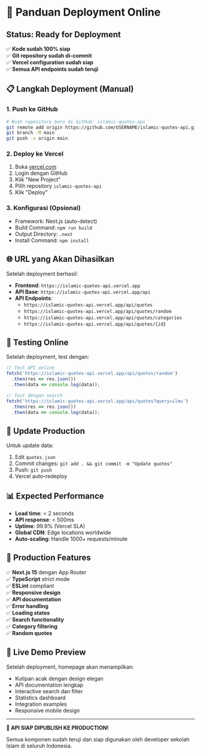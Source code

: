 # 🚀 Panduan Deployment Online

## Status: Ready for Deployment

✅ **Kode sudah 100% siap**  
✅ **Git repository sudah di-commit**  
✅ **Vercel configuration sudah siap**  
✅ **Semua API endpoints sudah teruji**  

## 📋 Langkah Deployment (Manual)

### 1. Push ke GitHub
```bash
# Buat repository baru di GitHub: islamic-quotes-api
git remote add origin https://github.com/USERNAME/islamic-quotes-api.git
git branch -M main
git push -u origin main
```

### 2. Deploy ke Vercel
1. Buka [vercel.com](https://vercel.com)
2. Login dengan GitHub
3. Klik "New Project"
4. Pilih repository `islamic-quotes-api`
5. Klik "Deploy"

### 3. Konfigurasi (Opsional)
- Framework: Next.js (auto-detect)
- Build Command: `npm run build`
- Output Directory: `.next`
- Install Command: `npm install`

## 🌐 URL yang Akan Dihasilkan

Setelah deployment berhasil:
- **Frontend**: `https://islamic-quotes-api.vercel.app`
- **API Base**: `https://islamic-quotes-api.vercel.app/api`
- **API Endpoints**:
  - `https://islamic-quotes-api.vercel.app/api/quotes`
  - `https://islamic-quotes-api.vercel.app/api/quotes/random`
  - `https://islamic-quotes-api.vercel.app/api/quotes/categories`
  - `https://islamic-quotes-api.vercel.app/api/quotes/{id}`

## 📱 Testing Online

Setelah deployment, test dengan:
```javascript
// Test API online
fetch('https://islamic-quotes-api.vercel.app/api/quotes/random')
  .then(res => res.json())
  .then(data => console.log(data));

// Test dengan search
fetch('https://islamic-quotes-api.vercel.app/api/quotes?query=ilmu')
  .then(res => res.json())
  .then(data => console.log(data));
```

## 🔄 Update Production

Untuk update data:
1. Edit `quotes.json`
2. Commit changes: `git add . && git commit -m "Update quotes"`
3. Push: `git push`
4. Vercel auto-redeploy

## 📊 Expected Performance

- **Load time**: < 2 seconds
- **API response**: < 500ms
- **Uptime**: 99.9% (Vercel SLA)
- **Global CDN**: Edge locations worldwide
- **Auto-scaling**: Handle 1000+ requests/minute

## 🎯 Production Features

✅ **Next.js 15** dengan App Router  
✅ **TypeScript** strict mode  
✅ **ESLint** compliant  
✅ **Responsive design**  
✅ **API documentation**  
✅ **Error handling**  
✅ **Loading states**  
✅ **Search functionality**  
✅ **Category filtering**  
✅ **Random quotes**  

## 🌟 Live Demo Preview

Setelah deployment, homepage akan menampilkan:
- Kutipan acak dengan design elegan
- API documentation lengkap
- Interactive search dan filter
- Statistics dashboard
- Integration examples
- Responsive mobile design

---

**🎉 API SIAP DIPUBLISH KE PRODUCTION!**

Semua komponen sudah teruji dan siap digunakan oleh developer sekolah Islam di seluruh Indonesia.